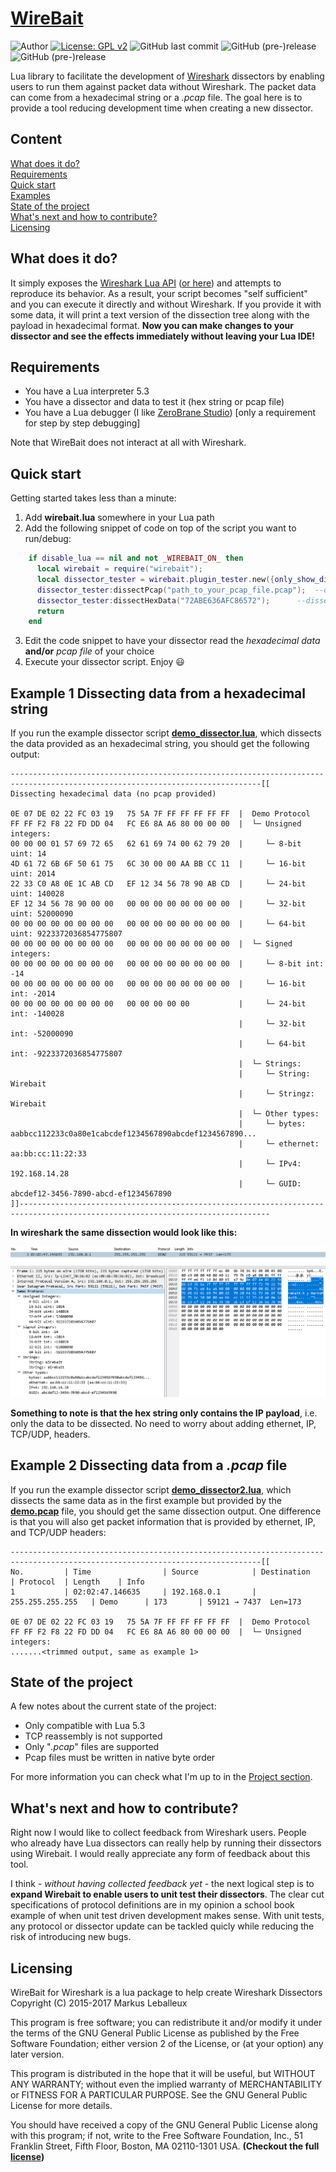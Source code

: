 # [WireBait](https://github.com/MarkoPaul0/WireBait)

![Author](https://img.shields.io/badge/author-MarkoPaul0-red.svg?style=flat-square)
[![License: GPL v2](https://img.shields.io/badge/License-GPL%20v2-blue.svg?style=flat-square)](https://www.gnu.org/licenses/old-licenses/gpl-2.0.en.html)
![GitHub last commit](https://img.shields.io/github/last-commit/MarkoPaul0/WireBait.svg?style=flat-square&maxAge=300)
![GitHub (pre-)release](https://img.shields.io/github/release/MarkoPaul0/WireBait/all.svg?style=flat-square)
![GitHub (pre-)release](https://img.shields.io/github/commits-since/MarkoPaul0/WireBait/latest.svg?style=flat-square)
<!--
![GitHub release](https://img.shields.io/github/release/MarkoPaul0/WireBait/all.svg?style=flat-square)
-->

Lua library to facilitate the development of [Wireshark](https://www.wireshark.org/) dissectors by enabling users to run them against packet data without Wireshark. The packet data can come from a hexadecimal string or a *.pcap* file.
The goal here is to provide a tool reducing development time when creating a new dissector.

## Content
[What does it do?](#what_does_it_do)<br/>
[Requirements](#requirements)<br/>
[Quick start](#quick_start)<br/>
[Examples](#examples)<br/>
[State of the project](#status)<br/>
[What's next and how to contribute?](#whats_next)<br/>
[Licensing](#licensing)<br/>


<a name="what_does_it_do"/>

## What does it do?
It simply exposes the [Wireshark Lua API](https://www.wireshark.org/docs/wsdg_html_chunked/wsluarm_modules.html) ([or here](https://wiki.wireshark.org/LuaAPI)) and attempts to reproduce its behavior. As a result, your script becomes "self sufficient" and you can execute it directly and without Wireshark. If you provide it with some data, it will print a text version of the dissection tree along with the payload in hexadecimal format. **Now you can make changes to your dissector and see the effects immediately without leaving your Lua IDE!**

<a name="requirements"/>

## Requirements
  * You have a Lua interpreter 5.3
  * You have a dissector and data to test it (hex string or pcap file)
  * You have a Lua debugger (I like [ZeroBrane Studio](https://studio.zerobrane.com/)) [only a requirement for step by step debugging]
  
Note that WireBait does not interact at all with Wireshark.

<a name="quick_start"/>

## Quick start
Getting started takes less than a minute:
  1. Add **wirebait.lua** somewhere in your Lua path
  2. Add the following snippet of code on top of the script you want to run/debug:
```lua
    if disable_lua == nil and not _WIREBAIT_ON_ then
      local wirebait = require("wirebait");
      local dissector_tester = wirebait.plugin_tester.new({only_show_dissected_packets=true});
      dissector_tester:dissectPcap("path_to_your_pcap_file.pcap");  --dissecting data from a pcap file
      dissector_tester:dissectHexData("72ABE636AFC86572");	    --dissecting data from a hex string	
      return
    end
```
  3. Edit the code snippet to have your dissector read the *hexadecimal data* **and/or** *pcap file* of your choice
  4. Execute your dissector script. Enjoy :smiley:
  
 <a name="examples"/>
 
 ## Example 1 Dissecting data from a hexadecimal string
  If you run the example dissector script **[demo_dissector.lua](example/demo_dissector.lua)**, which dissects the data provided as an hexadecimal string, you should get the following output:
  ```
------------------------------------------------------------------------------------------------------------------------------[[
Dissecting hexadecimal data (no pcap provided)

 0E 07 DE 02 22 FC 03 19   75 5A 7F FF FF FF FF FF  |  Demo Protocol
 FF FF F2 F8 22 FD DD 04   FC E6 8A A6 80 00 00 00  |  └─ Unsigned integers:
 00 00 00 01 57 69 72 65   62 61 69 74 00 62 79 20  |     └─ 8-bit uint: 14
 4D 61 72 6B 6F 50 61 75   6C 30 00 00 AA BB CC 11  |     └─ 16-bit uint: 2014
 22 33 C0 A8 0E 1C AB CD   EF 12 34 56 78 90 AB CD  |     └─ 24-bit uint: 140028
 EF 12 34 56 78 90 00 00   00 00 00 00 00 00 00 00  |     └─ 32-bit uint: 52000090
 00 00 00 00 00 00 00 00   00 00 00 00 00 00 00 00  |     └─ 64-bit uint: 9223372036854775807
 00 00 00 00 00 00 00 00   00 00 00 00 00 00 00 00  |  └─ Signed integers:
 00 00 00 00 00 00 00 00   00 00 00 00 00 00 00 00  |     └─ 8-bit int: -14
 00 00 00 00 00 00 00 00   00 00 00 00 00 00 00 00  |     └─ 16-bit int: -2014
 00 00 00 00 00 00 00 00   00 00 00 00 00           |     └─ 24-bit int: -140028
                                                     |     └─ 32-bit int: -52000090
                                                     |     └─ 64-bit int: -9223372036854775807
                                                     |  └─ Strings:
                                                     |     └─ String: Wirebait
                                                     |     └─ Stringz: Wirebait
                                                     |  └─ Other types:
                                                     |     └─ bytes: aabbcc112233c0a80e1cabcdef1234567890abcdef1234567890...
                                                     |     └─ ethernet: aa:bb:cc:11:22:33
                                                     |     └─ IPv4: 192.168.14.28
                                                     |     └─ GUID: abcdef12-3456-7890-abcd-ef1234567890
]]------------------------------------------------------------------------------------------------------------------------------
  ```
**In wireshark the same dissection would look like this:**

![](example/screenshots/demo_in_wireshark.png)

**Something to note is that the hex string only contains the IP payload**, i.e. only the data to be dissected. No need to worry about adding ethernet, IP, TCP/UDP, headers.

 ## Example 2 Dissecting data from a *.pcap* file
  If you run the example dissector script **[demo_dissector2.lua](example/demo_dissector2.lua)**, which dissects the same data as in the first example but provided by the **[demo.pcap](example/captures/demo.pcap)** file, you should get the same dissection output. One difference is that you will also get packet information that is provided by ethernet, IP, and TCP/UDP headers:
 ```
------------------------------------------------------------------------------------------------------------------------------[[
No.         | Time                | Source            | Destination       | Protocol  | Length    | Info          
1           | 02:02:47.146635     | 192.168.0.1       | 255.255.255.255   | Demo      | 173       | 59121 → 7437  Len=173 

 0E 07 DE 02 22 FC 03 19   75 5A 7F FF FF FF FF FF  |  Demo Protocol
 FF FF F2 F8 22 FD DD 04   FC E6 8A A6 80 00 00 00  |  └─ Unsigned integers:
 .......<trimmed output, same as example 1>
 ```

<a name="status"/>

## State of the project
A few notes about the current state of the project:
  * Only compatible with Lua 5.3
  * TCP reassembly is not supported
  * Only "*.pcap*" files are supported
  * Pcap files must be written in native byte order
  
For more information you can check what I'm up to in the [Project section](https://github.com/MarkoPaul0/WireBait/projects/1).
  
<a name="whats_next"/>

## What's next and how to contribute?
Right now I would like to collect feedback from Wireshark users. People who already have Lua dissectors can really help by running their dissectors using Wirebait. I would really appreciate any form of feedback about this tool.

I think - *without having collected feedback yet* - the next logical step is to **expand Wirebait to enable users to unit test their dissectors**. The clear cut specifications of protocol definitions are in my opinion a school book example of when unit test driven development makes sense. With unit tests, any protocol or dissector update can be tackled quicly while reducing the risk of introducing new bugs.

<a name="licensing"/>

## Licensing 
WireBait for Wireshark is a lua package to help create Wireshark Dissectors
Copyright (C) 2015-2017 Markus Leballeux

This program is free software; you can redistribute it and/or modify
it under the terms of the GNU General Public License as published by
the Free Software Foundation; either version 2 of the License, or
(at your option) any later version.

This program is distributed in the hope that it will be useful,
but WITHOUT ANY WARRANTY; without even the implied warranty of
MERCHANTABILITY or FITNESS FOR A PARTICULAR PURPOSE.  See the
GNU General Public License for more details.

You should have received a copy of the GNU General Public License along
with this program; if not, write to the Free Software Foundation, Inc.,
51 Franklin Street, Fifth Floor, Boston, MA 02110-1301 USA.
**(Checkout the full [license](LICENSE.txt))**
